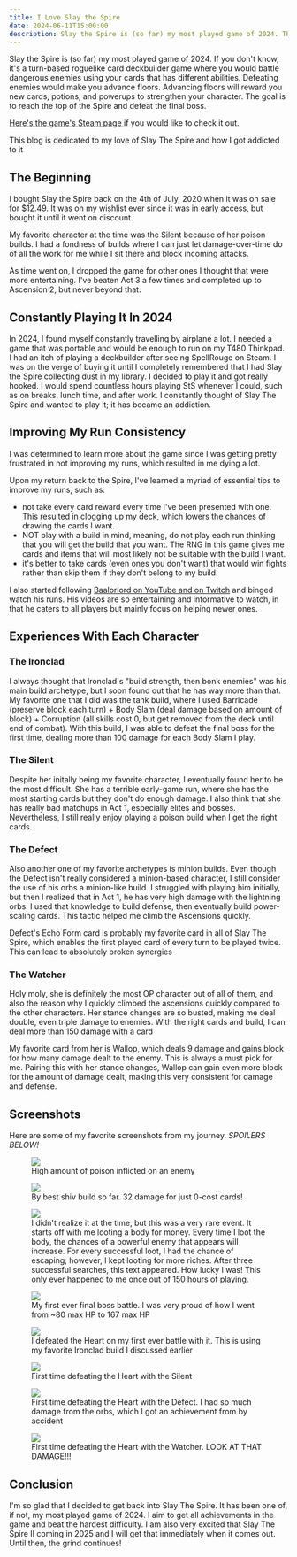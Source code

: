 ```yaml
---
title: I Love Slay the Spire
date: 2024-06-11T15:00:00
description: Slay the Spire is (so far) my most played game of 2024. This blog documents my entire journey with the game and how it 
---
```


Slay the Spire is (so far) my most played game of 2024. If you don't know, it's
a turn-based roguelike card deckbuilder game where you would battle dangerous
enemies using your cards that has different abilities.
Defeating enemies would make you advance floors. Advancing floors will reward
you new cards, potions, and powerups to strengthen your character. The goal is 
to reach the top of the Spire and defeat the final boss.

<a href="https://store.steampowered.com/app/646570/Slay_the_Spire/" target="_blank">
    Here's the game's Steam page
</a> if you would like to check it out.

This blog is dedicated to my love of Slay The Spire and how I got addicted to it 

## The Beginning

I bought Slay the Spire back on the 4th of July, 2020 when it was on sale for
$12.49. It was on my wishlist ever since it was in early access, but bought it
until it went on discount.

My favorite character at the time was the Silent because of her poison builds. I
had a fondness of builds where I can just let damage-over-time do of all the
work for me while I sit there and block incoming attacks.

As time went on, I dropped the game for other ones I thought that were more
entertaining. I've beaten Act 3 a few times and completed up to Ascension 2, but
never beyond that.

## Constantly Playing It In 2024

In 2024, I found myself constantly travelling by airplane a lot. I needed a game
that was portable and would be enough to run on my T480 Thinkpad. I had an itch
of playing a deckbuilder after seeing SpellRouge on Steam. I was on the verge of
buying it until I completely remembered that I had Slay the Spire collecting
dust in my library. I decided to play it and got really hooked. I would spend 
countless hours playing StS whenever I could, such as on breaks, lunch time, 
and after work. I constantly thought of Slay The Spire and wanted to play it; 
it has became an addiction.

## Improving My Run Consistency

I was determined to learn more about the game since I was getting pretty
frustrated in not improving my runs, which resulted in me dying a lot.

Upon my return back to the Spire, I've learned a myriad of essential tips to
improve my runs, such as:

- not take every card reward every time I've been presented with one. This
resulted in clogging up my deck, which lowers the chances of drawing the cards I
want.
- NOT play with a build in mind, meaning, do not play each run thinking that you
will get the build that you want. The RNG in this game gives me cards and items
that will most likely not be suitable with the build I want. 
- it's better to take cards (even ones you don't want) that would win fights
rather than skip them if they don't belong to my build.

I also started following <a href="https://www.youtube.com/channel/UC1ig-JZyQoVpkOlyz9ODktg">Baalorlord
on YouTube and on Twitch</a> and binged watch his runs. His videos are so
entertaining and informative to watch, in that he caters to all players but
mainly focus on helping newer ones.

## Experiences With Each Character

### The Ironclad

I always thought that Ironclad's "build strength, then bonk enemies" was his
main build archetype, but I soon found out that he has way more than that. My
favorite one that I did was the tank build, where I used Barricade (preserve
block each turn) + Body Slam (deal damage based on amount of block) + Corruption
(all skills cost 0, but get removed from the deck until end of combat). With
this build, I was able to defeat the final boss for the first time, dealing more
than 100 damage for each Body Slam I play.

### The Silent

Despite her initally being my favorite character, I eventually found her to be
the most difficult. She has a terrible early-game run, where she has the most
starting cards but they don't do enough damage. I also think that she has really
bad matchups in Act 1, especially elites and bosses.  Nevertheless, I still
really enjoy playing a poison build when I get the right cards.

### The Defect

Also another one of my favorite archetypes is minion builds. Even though the
Defect isn't really considered a minion-based character, I still consider the
use of his orbs a minion-like build. I struggled with playing him initially,
but then I realized that in Act 1, he has very high damage with the lightning 
orbs. I used that knowledge to build defense, then eventually build power-scaling
cards. This tactic helped me climb the Ascensions quickly.

Defect's Echo Form card is probably my favorite card in all of Slay The Spire, which 
enables the first played card of every turn to be played twice. This can lead to 
absolutely broken synergies

### The Watcher

Holy moly, she is definitely the most OP character out of all of them, and also
the reason why I quickly climbed the ascensions quickly compared to the other
characters. Her stance changes are so busted, making me deal double, even triple
damage to enemies. With the right cards and build, I can deal more than 150
damage with a card

My favorite card from her is Wallop, which deals 9 damage and gains block for
how many damage dealt to the enemy. This is always a must pick for me. Pairing
this with her stance changes, Wallop can gain even more block for the amount of
damage dealt, making this very consistent for damage and defense.

## Screenshots

Here are some of my favorite screenshots from my journey. *SPOILERS BELOW!*

<figure>
  <img src="https://res.cloudinary.com/buraiyen/image/upload/f_auto,q_auto/v1/blog.brianenguyen.com/slay-the-spire/100-poison" />
  <figcaption>High amount of poison inflicted on an enemy</figcaption>
</figure>

<figure>
  <img src="https://res.cloudinary.com/buraiyen/image/upload/f_auto,q_auto/v1/blog.brianenguyen.com/slay-the-spire/shiv-build" />
  <figcaption>By best shiv build so far. 32 damage for just 0-cost cards!</figcaption>
</figure>

<figure>
  <img src="https://res.cloudinary.com/buraiyen/image/upload/f_auto,q_auto/v1/blog.brianenguyen.com/slay-the-spire/safe-search" />
  <figcaption>
    I didn't realize it at the time, but this was a very rare event.  It starts
    off with me looting a body for money. Every time I loot the body, the
    chances of a powerful enemy that appears will increase. For every successful
    loot,  I had the chance of escaping; however, I kept looting for more riches.
    After three successful searches, this text appeared. How lucky I was! This
    only ever happened to me once out of 150 hours of playing.
  </figcaption> 
</figure>

<figure>
  <img src="https://res.cloudinary.com/buraiyen/image/upload/f_auto,q_auto/v1/blog.brianenguyen.com/slay-the-spire/first-heart-battle" />
  <figcaption>My first ever final boss battle. I was very proud of how I went from ~80 max HP to 167 max HP</figcaption>
</figure>

<figure>
  <img src="https://res.cloudinary.com/buraiyen/image/upload/f_auto,q_auto/v1/blog.brianenguyen.com/slay-the-spire/ironclad-first-heart-defeat" />
  <figcaption>
    I defeated the Heart on my first ever battle with it. This is using my favorite Ironclad build I discussed earlier
  </figcaption>
</figure>

<figure>
  <img src="https://res.cloudinary.com/buraiyen/image/upload/f_auto,q_auto/v1/blog.brianenguyen.com/slay-the-spire/silent-first-heart-defeat" />
  <figcaption>
    First time defeating the Heart with the Silent
  </figcaption>
</figure>

<figure>
  <img src="https://res.cloudinary.com/buraiyen/image/upload/f_auto,q_auto/v1/blog.brianenguyen.com/slay-the-spire/defect-first-heart-defeat" />
  <figcaption>
    First time defeating the Heart with the Defect. I had so much damage from
    the orbs, which I got an achievement from by accident
  </figcaption>
</figure>

<figure>
  <img src="https://res.cloudinary.com/buraiyen/image/upload/f_auto,q_auto/v1/blog.brianenguyen.com/slay-the-spire/watcher-first-heart-defeat" />
  <figcaption>
    First time defeating the Heart with the Watcher. LOOK AT THAT DAMAGE!!!
  </figcaption>
</figure>

## Conclusion

I'm so glad that I decided to get back into Slay The Spire. It has been one of,
if not, my most played game of 2024. I aim to get all achievements in the game
and beat the hardest difficulty. I am also very excited that Slay The Spire II
coming in 2025 and I will get that immediately when it comes out. Until then,
the grind continues!
